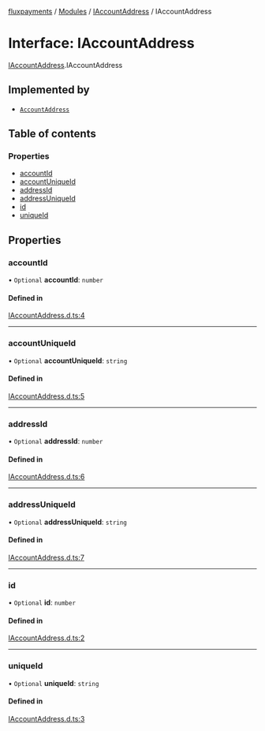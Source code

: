 [fluxpayments](../README.md) / [Modules](../modules.md) / [IAccountAddress](../modules/IAccountAddress.md) / IAccountAddress

# Interface: IAccountAddress

[IAccountAddress](../modules/IAccountAddress.md).IAccountAddress

## Implemented by

- [`AccountAddress`](../classes/AccountAddress.AccountAddress.md)

## Table of contents

### Properties

- [accountId](IAccountAddress.IAccountAddress.md#accountid)
- [accountUniqueId](IAccountAddress.IAccountAddress.md#accountuniqueid)
- [addressId](IAccountAddress.IAccountAddress.md#addressid)
- [addressUniqueId](IAccountAddress.IAccountAddress.md#addressuniqueid)
- [id](IAccountAddress.IAccountAddress.md#id)
- [uniqueId](IAccountAddress.IAccountAddress.md#uniqueid)

## Properties

### accountId

• `Optional` **accountId**: `number`

#### Defined in

[IAccountAddress.d.ts:4](https://github.com/fluxpayments1/fluxpayments_api_ts/blob/2772c747e214a3cab637ab4d18a9d6944f43ee64/src/types/flux_types/IAccountAddress.d.ts#L4)

___

### accountUniqueId

• `Optional` **accountUniqueId**: `string`

#### Defined in

[IAccountAddress.d.ts:5](https://github.com/fluxpayments1/fluxpayments_api_ts/blob/2772c747e214a3cab637ab4d18a9d6944f43ee64/src/types/flux_types/IAccountAddress.d.ts#L5)

___

### addressId

• `Optional` **addressId**: `number`

#### Defined in

[IAccountAddress.d.ts:6](https://github.com/fluxpayments1/fluxpayments_api_ts/blob/2772c747e214a3cab637ab4d18a9d6944f43ee64/src/types/flux_types/IAccountAddress.d.ts#L6)

___

### addressUniqueId

• `Optional` **addressUniqueId**: `string`

#### Defined in

[IAccountAddress.d.ts:7](https://github.com/fluxpayments1/fluxpayments_api_ts/blob/2772c747e214a3cab637ab4d18a9d6944f43ee64/src/types/flux_types/IAccountAddress.d.ts#L7)

___

### id

• `Optional` **id**: `number`

#### Defined in

[IAccountAddress.d.ts:2](https://github.com/fluxpayments1/fluxpayments_api_ts/blob/2772c747e214a3cab637ab4d18a9d6944f43ee64/src/types/flux_types/IAccountAddress.d.ts#L2)

___

### uniqueId

• `Optional` **uniqueId**: `string`

#### Defined in

[IAccountAddress.d.ts:3](https://github.com/fluxpayments1/fluxpayments_api_ts/blob/2772c747e214a3cab637ab4d18a9d6944f43ee64/src/types/flux_types/IAccountAddress.d.ts#L3)
